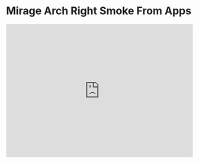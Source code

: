 # Mirage Arch Right Smoke From Apps
<div style='position:relative; padding-bottom:calc(62.50% + 44px)'><iframe src='https://gfycat.com/ifr/ShorttermSecondhandFly' frameborder='0' scrolling='no' width='100%' height='100%' style='position:absolute;top:0;left:0;' allowfullscreen></iframe></div>